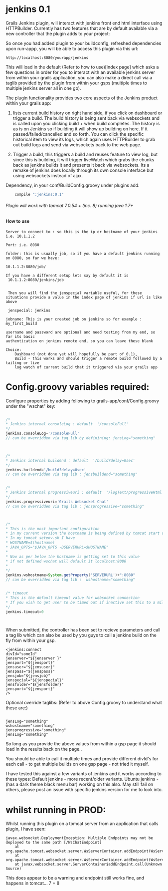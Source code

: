 jenkins 0.1
=========


Grails Jenkins plugin, will interact with jenkins front end html interface using HTTPBuilder. Currently has two features that are by default available via a new controller that the plugin adds to your project:


So once you had added plugin to your buildconfig, refreshed dependencies upon run-appp, you will be able to access this plugin via this url:
```
http://localhost:8080/yourapp/jenkins
```

This will load in the default (Refer to how to use)[index page] which asks a few questions in order for you to interact with an available jenkins server from within your grails application, you can also make a direct call via a taglib provided by the plugin from within your gsps (multiple times to multiple jenkins server all in one go).



The plugin functionality provides two core aspects of the Jenkins product within your grails app:

1. lists current build history on right hand side, if you click on dashboard or trigger a build.
The build history is being sent back via websockets and is called upon you clicking build + when build completes. The history is as is on Jenkins so if building it will show up building on here. If it passed/failed/cancelled and so forth.
You can click the specific historical item to view its logs, which again uses HTTPBuilder to grab out build logs and send via websockets back to the web page.

2. Trigger a build, this triggers a build and reuses feature to view log, but since this is building, it will trigger liveWatch which grabs the chunks back as jenkins builds it and presents it back via websockets. Its a remake of jenkins does locally through its own console interface but using websockets instead of ajax.
 



Dependency, in your conf/BuildConfig.groovy under plugins add:
```groovy
	compile ":jenkins:0.1"
```

###### Plugin will work with tomcat 7.0.54 + (inc. 8) running java 1.7+




#### How to use

```
Server to connect to : so this is the ip or hostname of your jenkins i.e. 10.1.1.2
```

```
Port: i.e. 8080 
```

```
folder: this is usually job, so if you have a default jenkins running on 8080, so far we have:

10.1.1.2:8080/job/ 

If you have a different setup lets say by default it is  
 10.1.1.2:8080/jenkins/job
 
 
 Then you will find the jenspecial variable useful, for these situations provide a value in the index page of jenkins if url is like above
 
 jenspecial: jenkins
````

```
jobname: This is your created job on jenkins so for example : my_first_build
````

```
username and password are optional and need testing from my end, so far its basic 
authentication on jenkins remote end, so you can leave these blank
```

```
Choice: 
	Dashboard (not done yet will hopefully be part of 0.1),
	Build - this works and should trigger a remote build followed by a tailing or live 
	log watch of current build that it triggered via your grails app
```




# Config.groovy variables required:

Configure properties by adding following to grails-app/conf/Config.groovy under the "wschat" key:

```groovy

/* 
* Jenkins internal consoleLog : default  '/consoleFull'
*/
jenkins.consoleLog='/consoleFull'
// can be overridden via tag lib by definining: jensLog="something" 



/* 
* Jenkins internal buildend : default  '/build?delay=0sec'
*/
jenkins.buildend='/build?delay=0sec'
// can be overridden via tag lib : jensbuildend="something"


/* 
* Jenkins internal progressiveuri : default  '/logText/progressiveHtml'
*/
jenkins.progressiveuri='Grails Websocket Chat'
// can be overridden via tag lib : jensprogressive="something"



/*
* This is the most important configuration 
* in my current version the hostname is being defined by tomcat start up setenv.sh
* In my tomcat setenv.sh I have
* HOSTNAME=$(hostname)
* JAVA_OPTS="$JAVA_OPTS -DSERVERURL=$HOSTNAME"
*
* Now as per below the hostname is getting set to this value
* if not defined wschat will default it localhost:8080
*
*/
jenkins.wshostname=System.getProperty('SERVERURL')+":8080"
// can be overridden via tag lib :  wshostname="something"


/* timeout 
* This is the default timeout value for websocket connection
* If you wish to get user to be timed out if inactive set this to a millisecond value
*/
jenkins.timeout=0




```



When submitted, the controller has been set to recieve parameters and call a tag lib which can also be used by you guys to call a jenkins build on the fly from within your gsp.

```gsp
<jenkins:connect
divId="someId"
jenserver="${jenserver }"
jensport="${jensport}"
jensuser="${jensuser}"
jenspass="${jenspass}"
jensjob="${jensjob}"
jenspecial="${jenspecial}"
jensfolder="${jensfolder}"
jensport="${jensport}"
/>
```

Optional override taglibs: (Refer to above Config.groovy to understand what these are:) 
```gsp

jensLog="something" 
wshostname="something"
jensprogressive="something"
jensLog="something" 

 ```
 
So long as you provide the above values from within a gsp page it should load in the results back on the page..


You should be able to call it multiple times and provide different divId's for each call - to get multiple builds on one gsp page - not tried it myself.

I have tested this against a few variants of jenkins and it works according to these types:
Default jenkins - more recent/older variants.
Ubuntu jenkins - (has a dark theme black menu bar) working on this also.
May still fail on others, please post an issue with specific jenkins version for me to look into.



# whilst running in PROD:

Whilst running this plugin on a tomcat server from an application that calls plugin, I have seen:
```
javax.websocket.DeploymentException: Multiple Endpoints may not be deployed to the same path [/WsChatEndpoint]
	at org.apache.tomcat.websocket.server.WsServerContainer.addEndpoint(WsServerContainer.java:209)
	at org.apache.tomcat.websocket.server.WsServerContainer.addEndpoint(WsServerContainer.java:268)
	at javax.websocket.server.ServerContainer$addEndpoint.call(Unknown Source)
```	
This does appear to be a warning and endpoint still works fine, and happens in tomcat... 7 + 8

